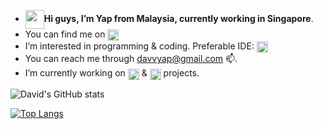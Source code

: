 - <img src="https://c.tenor.com/z2xJqhCpneIAAAAM/wave-hand.gif" width="30" height="30" align="center" />**Hi guys, I’m Yap from Malaysia, currently working in Singapore**.
- You can find me on <a href="https://www.linkedin.com/in/davidyap07" target="_blank"/> <img src="https://img.shields.io/badge/LinkedIn-0077B5?style=for-the-badge&logo=linkedin&logoColor=white" height="18" align="center"></a>
- I’m interested in programming & coding. Preferable IDE: <img src="https://img.shields.io/badge/Visual_Studio_Code-0078D4?style=for-the-badge&logo=visual%20studio%20code&logoColor=white" height="18" align="center" />
- You can reach me through davvyap@gmail.com 📫.
- I’m currently working on <img src="https://img.shields.io/badge/Python-FFD43B?style=for-the-badge&logo=python&logoColor=blue" height="18" align="center"> & <img src="https://img.shields.io/badge/JavaScript-323330?style=for-the-badge&logo=javascript&logoColor=F7DF1E" height="18" align="center"> projects.

![David's GitHub stats](https://github-readme-stats.vercel.app/api?username=davvyap&show_icons=true&theme=dark)

[![Top Langs](https://github-readme-stats.vercel.app/api/top-langs/?username=davvyap&layout=compact&theme=dark&show_icons=true)](https://github.com/anuraghazra/github-readme-stats)
<!---
davvYap/davvYap is a ✨ special ✨ repository because its `README.md` (this file) appears on your GitHub profile.
You can click the Preview link to take a look at your changes.
--->
